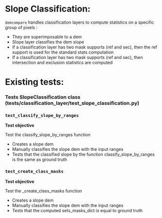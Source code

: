 # Slope Classification:

`demcompare` handles classification layers to compute statistics on a specific group of pixels :
- They are superimposable to a dem 
- Slope layer classifies the dem slope 
- If a classification layer has two mask supports (ref and sec), then the ref support is used for the standard stats computation
- If a classification layer has two mask supports (ref and sec), then intersection and exclusion statistics are computed

# Existing tests:

### Tests SlopeClassification class (tests/classification_layer/test_slope_classification.py)

### `test_classify_slope_by_ranges`

**Test objective**

Test the classify_slope_by_ranges function
- Creates a slope dem
- Manually classifies the slope dem with the input ranges
- Tests that the classified slope by the function
  classify_slope_by_ranges is the same as ground truth

### `test_create_class_masks`

**Test objective**

Test the _create_class_masks function
- Creates a slope dem
- Manually classifies the slope dem with the input ranges
- Tests that the computed sets_masks_dict is equal to ground truth